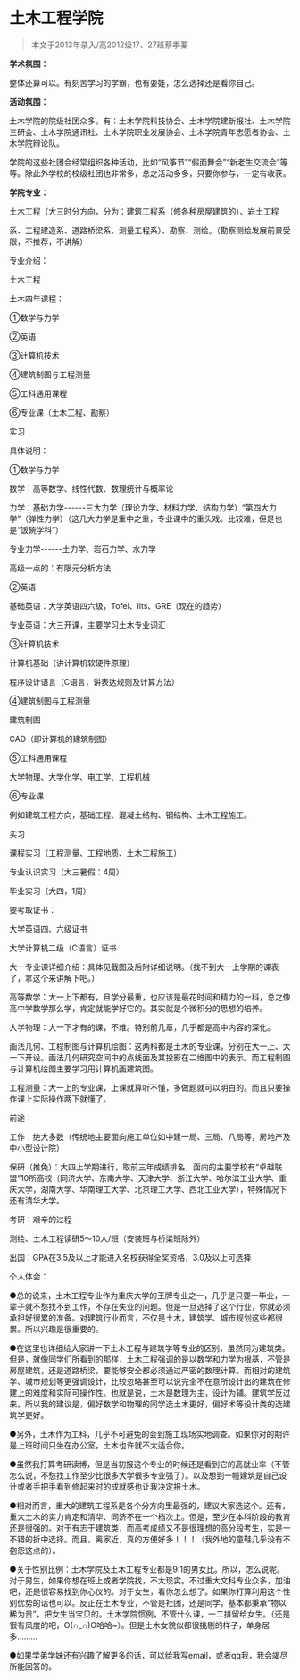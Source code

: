 
# 土木工程学院  

> 本文于2013年录入/高2012级17、27班蔡季蓁  

**学术氛围：**

整体还算可以。有刻苦学习的学霸，也有耍娃，怎么选择还是看你自己。

**活动氛围：**

土木学院的院级社团众多。有：土木学院科技协会、土木学院建新报社、土木学院三研会、土木学院通讯社、土木学院职业发展协会、土木学院青年志愿者协会、土木学院辩论队。

学院的这些社团会经常组织各种活动，比如“风筝节”“假面舞会”“新老生交流会”等等。除此外学校的校级社团也非常多，总之活动多多，只要你参与，一定有收获。

**学院专业：**

土木工程（大三时分方向，分为：建筑工程系（修各种房屋建筑的）、岩土工程

系、工程建造系、道路桥梁系、测量工程系）、勘察、测绘。（勘察测绘发展前景受限，不推荐，不讲解）

专业介绍：

土木工程

土木四年课程：

①数学与力学

②英语

③计算机技术

④建筑制图与工程测量

⑤工科通用课程

⑥专业课（土木工程、勘察）

实习

具体说明：

①数学与力学

数学：高等数学、线性代数、数理统计与概率论

力学：基础力学------三大力学（理论力学、材料力学、结构力学）“第四大力学”（弹性力学）（这几大力学是重中之重，专业课中的重头戏。比较难，但是也是“饭碗学科”）

专业力学------土力学、岩石力学、水力学

高级一点的：有限元分析方法

②英语

基础英语：大学英语四六级，Tofel、Ilts、GRE（现在的趋势）

专业英语：大三开课，主要学习土木专业词汇

③计算机技术

计算机基础（讲计算机软硬件原理）

程序设计语言（C语言，讲表达规则及计算方法）

④建筑制图与工程测量

建筑制图

CAD（即计算机的建筑制图）

⑤工科通用课程

大学物理、大学化学、电工学、工程机械

⑥专业课

例如建筑工程方向，基础工程、混凝土结构、钢结构、土木工程施工。

实习

课程实习（工程测量、工程地质、土木工程施工）

专业认识实习（大三暑假：4周）

毕业实习（大四，1周）

要考取证书：

大学英语四、六级证书

大学计算机二级（C语言）证书

大一专业课详细介绍：具体见截图及后附详细说明。（找不到大一上学期的课表了，拿这个来讲解下吧。）

高等数学：大一上下都有，且学分最重，也应该是最花时间和精力的一科，总之像高中学数学那么学，肯定就能学好它的。其实就是个微积分的思想的培养。

大学物理：大一下才有的课，不难。特别前几章，几乎都是高中内容的深化。

画法几何、工程制图与计算机绘图：这两科都是土木的专业课，分别在大一上、大一下开设。画法几何研究空间中的点线面及其投影在二维图中的表示。而工程制图与计算机绘图主要学习用计算机画建筑图。

工程测量：大一上的专业课，上课就算听不懂，多做题就可以明白的。而且只要操作课上实际操作两下就懂了。

前途：

工作：绝大多数（传统地主要面向施工单位如中建一局、三局、八局等，房地产及中小型设计院）

保研（推免）：大四上学期进行，取前三年成绩排名，面向的主要学校有“卓越联盟”10所高校（同济大学、东南大学、天津大学、浙江大学、哈尔滨工业大学、重庆大学，湖南大学、华南理工大学、北京理工大学、西北工业大学），特殊情况下还有清华大学。

考研：艰辛的过程

测绘、土木工程读研5～10人/班（安装班与桥梁班除外）

出国：GPA在3.5及以上才能进入名校获得全奖资格，3.0及以上可选择

个人体会：

●总的说来，土木工程专业作为重庆大学的王牌专业之一，几乎是只要一毕业，一辈子就不愁找不到工作，不存在失业的问题。但是一旦选择了这个行业，你就必须承担好很累的准备。对建筑行业而言，不仅是土木，建筑学、城市规划这些都很累。所以兴趣是很重要的。

●在这里也详细给大家讲一下土木工程与建筑学等专业的区别，虽然同为建筑类。但是，就像同学们所看到的那样，土木工程强调的是以数学和力学为根基，不管是房屋建筑，还是道路桥梁，要能够安全都必须通过严密的数理计算。而相对的建筑学、城市规划等更强调设计，比较忽略甚至可以说完全不在意所设计出的建筑在修建上的难度和实际可操作性。也就是说，土木是数理为主，设计为辅。建筑学反过来。所以我的建议是，偏好数学和物理的同学选土木更好，偏好术等设计类的选建筑学更好。

●另外，土木作为工科，几乎不可避免的会到施工现场实地调查。如果你对的期许是上班时间只坐在办公室，土木也许就不太适合你。

●虽然我打算考研读博，但是当初报这个专业的时候还是看到它的高就业率（不管怎么说，不愁找工作至少比很多大学很多专业强了）。以及想到一幢建筑是自己设计或者手把手看到修起来时的成就感也让我决定报土木。

●相对而言，重大的建筑工程系是各个分方向里最强的，建议大家选这个。还有，重大土木的实力肯定和清华、同济不在一个档次上。但是，至少在本科阶段的教育还是很强的。对于有志于建筑类，而高考成绩又不是很理想的高分段考生，实是一不错的折中选择。而且，离家近，真的方便好多！！！（我外地的童鞋几乎没有不抱怨这点的）。

●关于性别比例：土木学院及土木工程专业都是9:1的男女比。所以，怎么说呢。对于男生，如果你想在班上或者学院找，不太现实。不过重大文科专业众多，加油吧，还是很容易找到你心仪的。对于女生，看你怎么想了。如果你打算利用这个性别优势的话也可以。反正在土木专业，不管是社团，还是同学，基本都秉承“物以稀为贵”，把女生当宝贝的。土木学院惯例，不管什么课，一二排留给女生。（还是很有风度的吧，O(∩_∩)O哈哈~）。但是土木女貌似都很挑剔的样子，单身居多………

●如果学弟学妹还有兴趣了解更多的话，可以给我写email，或者qq我，我会竭尽所能回答的。


